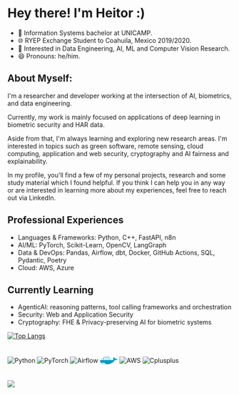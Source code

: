 # Hey there! I'm Heitor :)

- 🔭 Information Systems bachelor at UNICAMP.
- 🌐 RYEP Exchange Student to Coahuila, Mexico 2019/2020.
- 🌱 Interested in Data Engineering, AI, ML and Computer Vision Research.
- 😄 Pronouns: he/him.

## About Myself:
I'm a researcher and developer working at the intersection of AI, biometrics, and data engineering.

Currently, my work is mainly focused on applications of deep learning in biometric security and HAR data. 

Aside from that, I'm always learning and exploring new research areas. I'm interested in topics such as green software, remote sensing, cloud computing, application and web security, cryptography and AI fairness and explainability.

In my profile, you'll find a few of my personal projects, research and some study material which I found helpful. If you think I can help you in any way or are interested in learning more about my experiences, feel free to reach out via LinkedIn.

## Professional Experiences
- Languages & Frameworks: Python, C++, FastAPI, n8n
- AI/ML: PyTorch, Scikit-Learn, OpenCV, LangGraph
- Data & DevOps: Pandas, Airflow, dbt, Docker, GitHub Actions, SQL, Pydantic, Poetry
- Cloud: AWS, Azure

## Currently Learning
- AgenticAI: reasoning patterns, tool calling frameworks and orchestration
- Security: Web and Application Security
- Cryptography: FHE & Privacy-preserving AI for biometric systems

[![Top Langs](https://github-readme-stats.vercel.app/api/top-langs/?username=heitornolla&hide=jupyter%20notebook&layout=compact&theme=github_dark)](https://github.com/anuraghazra/github-readme-stats)

<div style="display: inline_block"><br>
<div>
  <img align="center" alt="Python" height="30" width="40" src="https://cdn.jsdelivr.net/gh/devicons/devicon@latest/icons/python/python-original.svg">
  <img align="center" alt="PyTorch" height="30" width="40" src="https://cdn.jsdelivr.net/gh/devicons/devicon@latest/icons/pytorch/pytorch-original.svg">
  <img align="center" alt="Airflow" height="30" width="40" src="https://cdn.jsdelivr.net/gh/devicons/devicon@latest/icons/apacheairflow/apacheairflow-original.svg">
  <img align="center" alt="Docker" height="30" width="40" src="https://raw.githubusercontent.com/devicons/devicon/6910f0503efdd315c8f9b858234310c06e04d9c0/icons/docker/docker-plain.svg">
  <img align="center" alt="AWS" height="30" width="40" src="https://cdn.jsdelivr.net/gh/devicons/devicon@latest/icons/amazonwebservices/amazonwebservices-plain-wordmark.svg">
  <img align="center" alt="Cplusplus" height="30" width="40" src="https://cdn.jsdelivr.net/gh/devicons/devicon@latest/icons/cplusplus/cplusplus-plain.svg">
</div>
  
  ##
 
<div>
  <a href="https://www.linkedin.com/in/heitor-nolla/" target="_blank"><img src="https://img.shields.io/badge/-LinkedIn-%230077B5?style=for-the-badge&logo=linkedin&logoColor=white" target="_blank"></a> 
  
</div>
